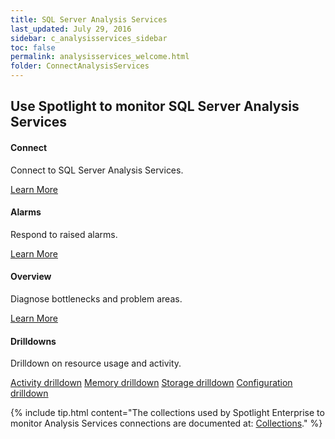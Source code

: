 ```yaml
---
title: SQL Server Analysis Services
last_updated: July 29, 2016
sidebar: c_analysisservices_sidebar
toc: false
permalink: analysisservices_welcome.html
folder: ConnectAnalysisServices
---
```

<div class="row">
        <h2 class="page-header">Use Spotlight to monitor SQL Server Analysis Services</h2>
        <div class="col-md-3 col-sm-6">
            <div class="panel panel-default text-center">
                <div class="panel-body">
                    <h4>Connect</h4>
                    <p>Connect to SQL Server Analysis Services.</p>
                    <a href="analysisservices_connect_details.html" class="btn btn-primary">Learn More</a>
                </div>
            </div>
        </div>
        <div class="col-md-3 col-sm-6">
            <div class="panel panel-default text-center">
                <div class="panel-body">
                    <h4>Alarms</h4>
                    <p>Respond to raised alarms.</p>
                    <a href="analysisservices_alarms.html" class="btn btn-primary">Learn More</a>
                </div>
            </div>
        </div>
        <div class="col-md-3 col-sm-6">
            <div class="panel panel-default text-center">
                <div class="panel-body">
                    <h4>Overview</h4>
                    <p>Diagnose bottlenecks and problem areas.</p>
                    <a href="analysisservices_drilldown_overview.html" class="btn btn-primary">Learn More</a>
                </div>
            </div>
        </div>
        <div class="col-md-3 col-sm-6">
            <div class="panel panel-default text-center">
                <div class="panel-body">
                    <h4>Drilldowns</h4>
                    <p>Drilldown on resource usage and activity.</p>
                     <a href="analysisservices_drilldown_activity.html" class="btn btn-primary">Activity drilldown</a>
                    <a href="analysisservices_drilldown_memory.html" class="btn btn-primary">Memory drilldown</a>
                    <a href="analysisservices_drilldown_storage.html" class="btn btn-primary">Storage drilldown</a>
                    <a href="analysisservices_drilldown_configuration.html" class="btn btn-primary">Configuration drilldown</a>
               </div>
            </div>
        </div>
    </div>


{% include tip.html content="The collections used by Spotlight Enterprise to monitor Analysis Services connections are documented at: [Collections](analysisservices_collections.html)." %}
